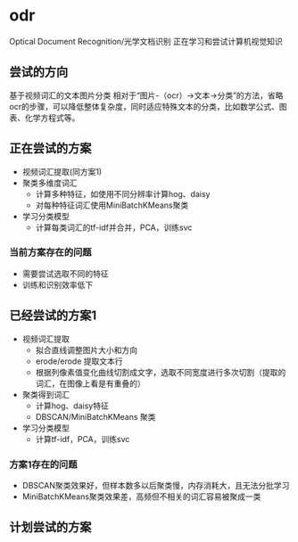 # odr
Optical Document Recognition/光学文档识别
正在学习和尝试计算机视觉知识

## 尝试的方向
基于视频词汇的文本图片分类
相对于“图片-（ocr）->文本->分类”的方法，省略ocr的步骤，可以降低整体复杂度，同时适应特殊文本的分类，比如数学公式、图表、化学方程式等。

## 正在尝试的方案
- 视频词汇提取(同方案1)
- 聚类多维度词汇
  - 计算多种特征，如使用不同分辨率计算hog、daisy
  - 对每种特征词汇使用MiniBatchKMeans聚类
- 学习分类模型
  - 计算每类词汇的tf-idf并合并，PCA，训练svc
  
### 当前方案存在的问题
  - 需要尝试选取不同的特征
  - 训练和识别效率低下 

## 已经尝试的方案1
- 视频词汇提取
  - 拟合直线调整图片大小和方向
  - erode/erode 提取文本行
  - 根据列像素值变化曲线切割成文字，选取不同宽度进行多次切割（提取的词汇，在图像上看是有重叠的）
- 聚类得到词汇
  - 计算hog、daisy特征
  - DBSCAN/MiniBatchKMeans 聚类
- 学习分类模型
  - 计算tf-idf，PCA，训练svc
  
### 方案1存在的问题
  - DBSCAN聚类效果好，但样本数多以后聚类慢，内存消耗大，且无法分批学习
  - MiniBatchKMeans聚类效果差，高频但不相关的词汇容易被聚成一类

## 计划尝试的方案
